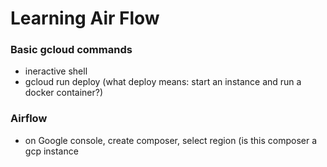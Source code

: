 # Learning Air Flow

### Basic gcloud commands
- ineractive shell
- gcloud run deploy (what deploy means: start an instance and run a docker container?)


### Airflow 
- on Google console, create composer, select region (is this composer a gcp instance 
